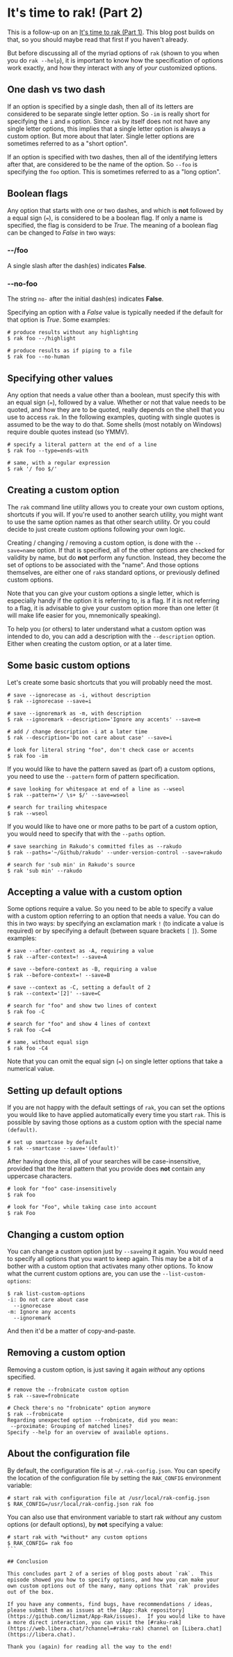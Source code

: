 # It's time to rak! (Part 2)

This is a follow-up on an [It's time to rak (Part 1)](https://dev.to/lizmat/its-time-to-rak-part-1-30ji).  This blog post builds on that, so you should maybe read that first if you haven't already.

But before discussing all of the myriad options of `rak` (shown to you when you do `rak --help`), it is important to know how the specification of options work exactly, and how they interact with any of *your* customized options.

## One dash vs two dash

If an option is specified by a single dash, then all of its letters are considered to be separate single letter option.  So `-im` is really short for specifying the `i` and `m` option.  Since `rak` by itself does not not have any single letter options, this implies that a single letter option is always a custom option.  But more about that later.  Single letter options are sometimes referred to as a "short option".

If an option is specified with two dashes, then all of the identifying letters after that, are considered to be the name of the option.  So `--foo` is specifying the `foo` option.  This is sometimes referred to as a "long option".

## Boolean flags

Any option that starts with one or two dashes, and which is **not** followed by a equal sign (`=`), is considered to be a boolean flag.  If only a name is specified, the flag is considerd to be *True*.  The meaning of a boolean flag can be changed to *False* in two ways:

### --/foo

A single slash after the dash(es) indicates **False**.

### --no-foo

The string `no-` after the initial dash(es) indicates **False**.

Specifying an option with a *False* value is typically needed if the default for that option is *True*.  Some examples:
```
# produce results without any highlighting
$ rak foo --/highlight

# produce results as if piping to a file
$ rak foo --no-human
```

## Specifying other values

Any option that needs a value other than a boolean, must specify this with an equal sign (`=`), followed by a value.  Whether or not that value needs to be quoted, and how they are to be quoted, really depends on the shell that you use to access `rak`.  In the following examples, quoting with single quotes is assumed to be the way to do that.  Some shells (most notably on Windows) require double quotes instead (so YMMV).
```
# specify a literal pattern at the end of a line
$ rak foo --type=ends-with

# same, with a regular expression
$ rak '/ foo $/'
```

## Creating a custom option

The `rak` command line utility allows you to create your own custom options, shortcuts if you will.  If you're used to another search utility, you might want to use the same option names as that other search utility.  Or you could decide to just create custom options following your own logic.

Creating / changing / removing a custom option, is done with the `--save=name` option.  If that is specified, all of the other options are checked for validity by name, but do **not** perform any function.  Instead, they become the set of options to be associated with the "name".  And those options themselves, are either one of `rak`s standard options, or previously defined custom options.

Note that you can give your custom options a single letter, which is especially handy if the option it is referring to, is a flag.  If it is not referring to a flag, it is advisable to give your custom option more than one letter (it will make life easier for you, mnemonically speaking).

To help you (or others) to later understand what a custom option was intended to do, you can add a description with the `--description` option.  Either when creating the custom option, or at a later time.

## Some basic custom options

Let's create some basic shortcuts that you will probably need the most.
```
# save --ignorecase as -i, without description
$ rak --ignorecase --save=i

# save --ignoremark as -m, with description
$ rak --ignoremark --description='Ignore any accents' --save=m

# add / change description -i at a later time
$ rak --description='Do not care about case' --save=i

# look for literal string "foo", don't check case or accents
$ rak foo -im
```

If you would like to have the pattern saved as (part of) a custom options, you need to use the `--pattern` form of pattern specification.
```
# save looking for whitespace at end of a line as --wseol
$ rak --pattern='/ \s+ $/' --save=wseol

# search for trailing whitespace
$ rak --wseol
```

If you would like to have one or more paths to be part of a custom option, you would need to specify that with the `--paths` option.
```
# save searching in Rakudo's committed files as --rakudo
$ rak --paths='~/Github/rakudo' --under-version-control --save=rakudo

# search for 'sub min' in Rakudo's source 
$ rak 'sub min' --rakudo
```

## Accepting a value with a custom option

Some options require a value.  So you need to be able to specify a value with a custom option referring to an option that needs a value.  You can do this in two ways: by specifying an exclamation mark `!` (to indicate a value is required) or by specifying a default (between square brackets `[` `]`).  Some examples:

```
# save --after-context as -A, requiring a value
$ rak --after-context=! --save=A

# save --before-context as -B, requiring a value
$ rak --before-context=! --save=B

# save --context as -C, setting a default of 2
$ rak --context='[2]' --save=C

# search for "foo" and show two lines of context
$ rak foo -C

# search for "foo" and show 4 lines of context
$ rak foo -C=4

# same, without equal sign
$ rak foo -C4
```

Note that you can omit the equal sign (`=`) on single letter options that take a numerical value.

## Setting up default options

If you are not happy with the default settings of `rak`, you can set the options you would like to have applied automatically every time you start `rak`.  This is possible by saving those options as a custom option with the special name `(default)`.
```
# set up smartcase by default
$ rak --smartcase --save='(default)'
```
After having done this, all of your searches will be case-insensitive, provided that the iteral pattern that you provide does **not** contain any uppercase characters.

```
# look for "foo" case-insensitively
$ rak foo

# look for "Foo", while taking case into account
$ rak Foo
```

## Changing a custom option

You can change a custom option just by `--save`ing it again.  You would need to specify all options that you want to keep again.  This may be a bit of a bother with a custom option that activates many other options.  To know what the current custom options are, you can use the `--list-custom-options`:
```
$ rak list-custom-options
-i: Do not care about case
  --ignorecase
-m: Ignore any accents
  --ignoremark
```

And then it'd be a matter of copy-and-paste.

## Removing a custom option

Removing a custom option, is just saving it again *without* any options specified.
```
# remove the --frobnicate custom option
$ rak --save=frobnicate

# Check there's no "frobnicate" option anymore
$ rak --frobnicate
Regarding unexpected option --frobnicate, did you mean:
 --proximate: Grouping of matched lines?
Specify --help for an overview of available options.
```

## About the configuration file

By default, the configuration file is at `~/.rak-config.json`.  You can specify the location of the
configuration file by setting the `RAK_CONFIG` environment variable:
```
# start rak with configuration file at /usr/local/rak-config.json
$ RAK_CONFIG=/usr/local/rak-config.json rak foo
```

You can also use that environment variable to start rak *without* any custom options (or default options), by **not** specifying a value:
````
# start rak with *without* any custom options
$ RAK_CONFIG= rak foo
```

## Conclusion

This concludes part 2 of a series of blog posts about `rak`.  This episode showed you how to specify options, and how you can make your own custom options out of the many, many options that `rak` provides out of the box.

If you have any comments, find bugs, have recommendations / ideas, please submit them as issues at the [App::Rak repository](https://github.com/lizmat/App-Rak/issues).  If you would like to have a more direct interaction, you can visit the [#raku-rak](https://web.libera.chat/?channel=#raku-rak) channel on [Libera.chat](https://libera.chat).

Thank you (again) for reading all the way to the end!
